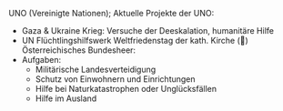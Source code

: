 UNO (Vereinigte Nationen);
Aktuelle Projekte der UNO:
- Gaza & Ukraine Krieg: Versuche der Deeskalation, humanitäre Hilfe
- UN Flüchtlingshilfswerk
Weltfriedenstag der kath. Kirche (🤮)
Österreichisches Bundesheer:
- Aufgaben:
	- Militärische Landesverteidigung
	- Schutz von Einwohnern und Einrichtungen
	- Hilfe bei Naturkatastrophen oder Unglücksfällen
	- Hilfe im Ausland
